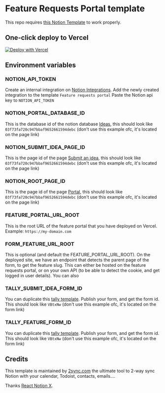 # Feature Requests Portal template

This repo requires [this Notion Template](https://notion.so/templates/) to work properly.

## One-click deploy to Vercel

[![Deploy with Vercel](https://vercel.com/button)](https://vercel.com/new/clone?repository-url=https%3A%2F%2Fgithub.com%2F2syncHQ%2Ffeatures-template&env=NOTION_API_TOKEN,NOTION_PORTAL_DATABASE_ID,NOTION_SUBMIT_IDEA_PAGE_ID,NOTION_ROOT_PAGE_ID,FEATURE_PORTAL_URL_ROOT,FORM_FEATURE_URL_ROOT,TALLY_SUBMIT_IDEA_FORM_ID,TALLY_FEATURE_FORM_ID&envDescription=Environment%20variables%20are%20required%20to%20make%20this%20deployment%20work.&envLink=https%3A%2F%2Fgithub.com%2F2syncHQ%2Ffeatures-template&project-name=feature-requests-portal&repository-name=feature-requests-portal
)

## Environment variables

### NOTION_API_TOKEN

Create an internal integration on [Notion Integrations](https://www.notion.so/my-integrations).
Add the newly created integration to the template `Feature requests portal`
Paste the Notion api key to `NOTION_API_TOKEN`

### NOTION_PORTAL_DATABASE_ID

This is the database id of the notion database [Ideas](https://shots.tonoid.com/gJnBfNyp), this should look like `03f73fa720c947bbaf9652661594debc` (don't use this example ofc, it's located on the page link)

### NOTION_SUBMIT_IDEA_PAGE_ID

This is the page id of the page [Submit an idea](https://shots.tonoid.com/szH4XNgf), this should look like `03f73fa720c947bbaf9652661594debc` (don't use this example ofc, it's located on the page link)

### NOTION_ROOT_PAGE_ID

This is the page id of the page [Portal](https://shots.tonoid.com/jfFRxv4H), this should look like `03f73fa720c947bbaf9652661594debc` (don't use this example ofc, it's located on the page link)

### FEATURE_PORTAL_URL_ROOT

This is the root URL of the feature portal that you have deployed on Vercel. Example: `https://my-domain.com`

### FORM_FEATURE_URL_ROOT

This is optional (and default the FEATURE_PORTAL_URL_ROOT).
On the deployed site, we have an endpoint that detects the parent page of the form, to get the feature slug. This can either be hosted on the feature requests portal, or on your own API (to be able to detect the cookie, and get logged in user details).
You can also

### TALLY_SUBMIT_IDEA_FORM_ID

You can duplicate this [tally template](https://tally.so/templates/submit-an-idea/mBdxRw).
Publish your form, and get the form id. This should look like `VBtxNw` (don't use this example ofc, it's located on the form link)

### TALLY_FEATURE_FORM_ID

You can duplicate this [tally template](https://tally.so/templates/feature-request-feedback/wkeNom).
Publish your form, and get the form id. This should look like `VBtxNw` (don't use this example ofc, it's located on the form link)

## Credits

This template is maintained by [2sync.com](https://2sync.com) the ultimate tool to 2-way sync Notion with your calendar, Todoist, contacts, emails….

Thanks [React Notion X](https://github.com/NotionX/react-notion-x).
